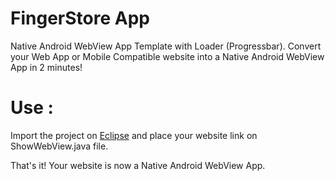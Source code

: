 FingerStore App
=======

Native Android WebView App Template with Loader (Progressbar). 
Convert your Web App or Mobile Compatible website into a Native Android WebView App in 2 minutes! 

Use :
=====

Import the project on [Eclipse](https://developer.android.com/sdk/index.html?hl=i) and place your website link on ShowWebView.java file.

That's it! Your website is now a Native Android WebView App.
